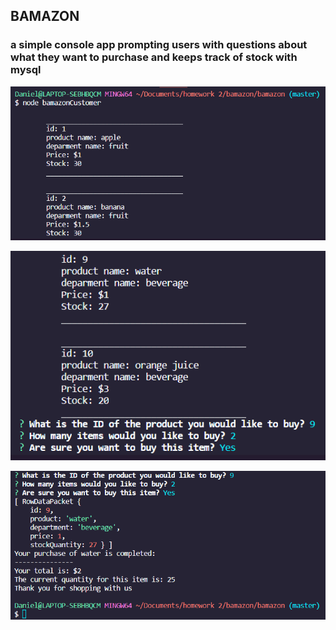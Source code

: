 ## BAMAZON

### a simple console app prompting users with questions about what they want to purchase and keeps track of stock with mysql


![node bamazoncustomer](https://github.com/GarciaX33/bamazon/blob/master/images/first.PNG)


![prompt](https://github.com/GarciaX33/bamazon/blob/master/images/second.PNG)


![upon completion](https://github.com/GarciaX33/bamazon/blob/master/images/third.PNG)